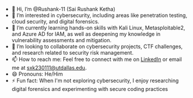 - 👋 Hi, I’m @Rushank-11 (Sai Rushank Ketha)
- 👀 I’m interested in cybersecurity, including areas like penetration testing, cloud security, and digital forensics.
- 🌱 I’m currently learning hands-on skills with Kali Linux, Metasploitable2, and Azure AD for IAM, as well as deepening my knowledge in vulnerability assessments and mitigation.
- 💞️ I’m looking to collaborate on cybersecurity projects, CTF challenges, and research related to security risk management.
- 📫 How to reach me: Feel free to connect with me on [LinkedIn](https://www.linkedin.com/in/sai-rushank-7393351aa/) or email me at sxk230111@utdallas.edu.
- 😄 Pronouns: He/Him
- ⚡ Fun fact: When I'm not exploring cybersecurity, I enjoy researching digital forensics and experimenting with secure coding practices
